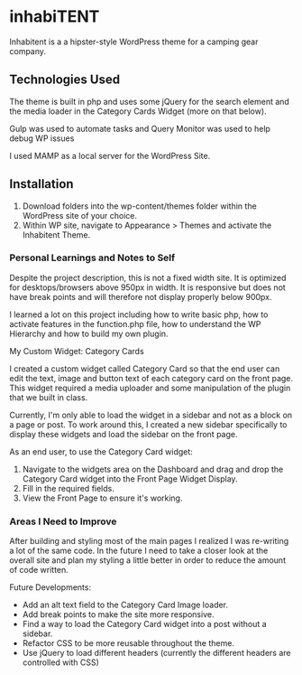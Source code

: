 # inhabiTENT

Inhabitent is a a hipster-style WordPress theme for a camping gear company.

## Technologies Used
The theme is built in php and uses some jQuery for the search element and the media loader in the Category Cards Widget (more on that below).

Gulp was used to automate tasks and Query Monitor was used to help debug WP issues

I used MAMP as a local server for the WordPress Site.

## Installation

1. Download folders into the wp-content/themes folder within the WordPress site of your choice.
2. Within WP site, navigate to Appearance > Themes and activate the Inhabitent Theme.

### Personal Learnings and Notes to Self

Despite the project description, this is not a fixed width site. It is optimized for desktops/browsers above 950px in width. It is responsive but does not have break points and will therefore not display properly below 900px.

I learned a lot on this project including how to write basic php, how to activate features in the function.php file, how to understand the WP Hierarchy and how to build my own plugin.


My Custom Widget: Category Cards

I created a custom widget called Category Card so that the end user can edit the text, image and button text of each category card on the front page. This widget required a media uploader and some manipulation of the plugin that we built in class.

Currently, I'm only able to load the widget in a sidebar and not as a block on a page or post. To work around this, I created a new sidebar specifically to display these widgets and load the sidebar on the front page.

As an end user, to use the Category Card widget: 
1. Navigate to the widgets area on the Dashboard and drag and drop the Category Card widget into the Front Page Widget Display.
2. Fill in the required fields.
3. View the Front Page to ensure it's working.

### Areas I Need to Improve

After building and styling most of the main pages I realized I was re-writing a lot of the same code. In the future I need to take a closer look at the overall site and plan my styling a little better in order to reduce the amount of code written.

Future Developments:
- Add an alt text field to the Category Card Image loader.
- Add break points to make the site more responsive.
- Find a way to load the Category Card widget into a post without a sidebar.
- Refactor CSS to be more reusable throughout the theme.
- Use jQuery to load different headers (currently the different headers are controlled with CSS)
